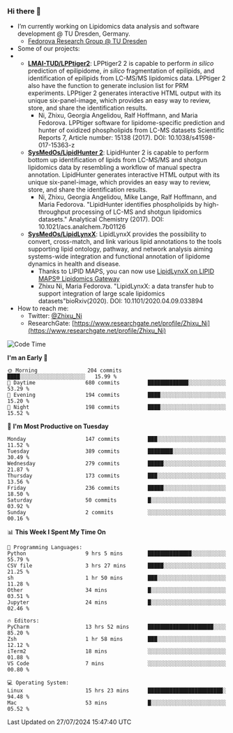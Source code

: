 ### Hi there 👋

- I’m currently working on Lipidomics data analysis and software development @ TU Dresden, Germany.
  + [Fedorova Research Group @ TU Dresden](https://tu-dresden.de/med/mf/zml/forschungsgruppen/fedorova/mitarbeiter-innen-der-fedorova-gruppe)
- Some of our projects:
- + **[LMAI-TUD/LPPtiger2](https://github.com/LMAI-TUD/lpptiger2)**: LPPtiger2 2 is capable to perform *in silico* prediction of epilipidome, *in silico* fragmentation of epilipids, and identification of epilipids from LC-MS/MS lipidomics data. LPPtiger 2 also have the function to generate inclusion list for PRM experiments. LPPtiger 2 generates interactive HTML output with its unique six-panel-image, which provides an easy way to review, store, and share the identification results. 
    * Ni, Zhixu, Georgia Angelidou, Ralf Hoffmann, and Maria Fedorova. LPPtiger software for lipidome-specific prediction and hunter of oxidized phospholipids from LC-MS datasets Scientific Reports 7, Article number: 15138 (2017). DOI: 10.1038/s41598-017-15363-z
  + **[SysMedOs/LipidHunter 2](https://github.com/SysMedOs/lipidhunter)**: LipidHunter 2 is capable to perform bottom up identification of lipids from LC-MS/MS and shotgun lipidomics data by resembling a workflow of manual spectra annotation. LipidHunter generates interactive HTML output with its unique six-panel-image, which provides an easy way to review, store, and share the identification results. 
    * Ni, Zhixu, Georgia Angelidou, Mike Lange, Ralf Hoffmann, and Maria Fedorova. "LipidHunter identifies phospholipids by high-throughput processing of LC-MS and shotgun lipidomics datasets." Analytical Chemistry (2017). DOI: 10.1021/acs.analchem.7b01126
  + **[SysMedOs/LipidLynxX](https://github.com/SysMedOs/LipidLynxX)**: LipidLynxX provides the possibility to convert, cross-match, and link various lipid annotations to the tools supporting lipid ontology, pathway, and network analysis aiming systems-wide integration and functional annotation of lipidome dynamics in health and disease.
    * Thanks to LIPID MAPS, you can now use [LipidLynxX on LIPID MAPS® Lipidomics Gateway](http://lipidmaps.org/lipidlynxx/)
    * Zhixu Ni, Maria Fedorova. "LipidLynxX: a data transfer hub to support integration of large scale lipidomics datasets"bioRxiv(2020). DOI: 10.1101/2020.04.09.033894
- How to reach me:
  + Twitter: [@Zhixu_Ni](https://twitter.com/Zhixu_Ni)
  + ResearchGate: [https://www.researchgate.net/profile/Zhixu_Ni](https://www.researchgate.net/profile/Zhixu_Ni)

<!--START_SECTION:waka-->
![Code Time](http://img.shields.io/badge/Code%20Time-2%2C147%20hrs%2043%20mins-blue)

**I'm an Early 🐤** 

```text
🌞 Morning                204 commits         ████░░░░░░░░░░░░░░░░░░░░░   15.99 % 
🌆 Daytime                680 commits         █████████████░░░░░░░░░░░░   53.29 % 
🌃 Evening                194 commits         ████░░░░░░░░░░░░░░░░░░░░░   15.20 % 
🌙 Night                  198 commits         ████░░░░░░░░░░░░░░░░░░░░░   15.52 % 
```
📅 **I'm Most Productive on Tuesday** 

```text
Monday                   147 commits         ███░░░░░░░░░░░░░░░░░░░░░░   11.52 % 
Tuesday                  389 commits         ████████░░░░░░░░░░░░░░░░░   30.49 % 
Wednesday                279 commits         █████░░░░░░░░░░░░░░░░░░░░   21.87 % 
Thursday                 173 commits         ███░░░░░░░░░░░░░░░░░░░░░░   13.56 % 
Friday                   236 commits         █████░░░░░░░░░░░░░░░░░░░░   18.50 % 
Saturday                 50 commits          █░░░░░░░░░░░░░░░░░░░░░░░░   03.92 % 
Sunday                   2 commits           ░░░░░░░░░░░░░░░░░░░░░░░░░   00.16 % 
```


📊 **This Week I Spent My Time On** 

```text
💬 Programming Languages: 
Python                   9 hrs 5 mins        ██████████████░░░░░░░░░░░   55.79 % 
CSV file                 3 hrs 27 mins       █████░░░░░░░░░░░░░░░░░░░░   21.25 % 
sh                       1 hr 50 mins        ███░░░░░░░░░░░░░░░░░░░░░░   11.28 % 
Other                    34 mins             █░░░░░░░░░░░░░░░░░░░░░░░░   03.51 % 
Jupyter                  24 mins             █░░░░░░░░░░░░░░░░░░░░░░░░   02.46 % 

🔥 Editors: 
PyCharm                  13 hrs 52 mins      █████████████████████░░░░   85.20 % 
Zsh                      1 hr 58 mins        ███░░░░░░░░░░░░░░░░░░░░░░   12.12 % 
iTerm2                   18 mins             ░░░░░░░░░░░░░░░░░░░░░░░░░   01.88 % 
VS Code                  7 mins              ░░░░░░░░░░░░░░░░░░░░░░░░░   00.80 % 

💻 Operating System: 
Linux                    15 hrs 23 mins      ████████████████████████░   94.48 % 
Mac                      53 mins             █░░░░░░░░░░░░░░░░░░░░░░░░   05.52 % 
```


 Last Updated on 27/07/2024 15:47:40 UTC
<!--END_SECTION:waka-->
